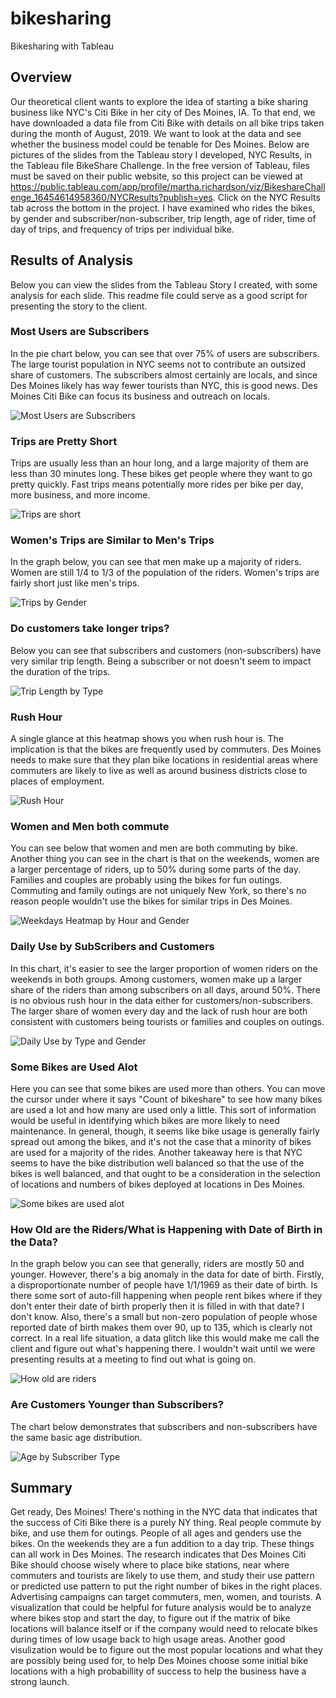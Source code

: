 # bikesharing
Bikesharing with Tableau

## Overview
Our theoretical client wants to explore the idea of starting a bike sharing business like NYC's Citi Bike in her city of Des Moines, IA. To that end, we have downloaded a data file from Citi Bike with details on all bike trips taken during the month of August, 2019.  We want to look at the data and see whether the business model could be tenable for Des Moines. Below are pictures of the slides from the Tableau story I developed, NYC Results, in the Tableau file BikeShare Challenge. In the free version of Tableau, files must be saved on their public website, so this project can be viewed at https://public.tableau.com/app/profile/martha.richardson/viz/BikeshareChallenge_16454614958360/NYCResults?publish=yes. Click on the NYC Results tab across the bottom in the project. I have examined who rides the bikes, by gender and subscriber/non-subscriber, trip length, age of rider, time of day of trips, and frequency of trips per individual bike.

## Results of Analysis
Below you can view the slides from the Tableau Story I created, with some analysis for each slide. This readme file could serve as a good script for presenting the story to the client.


 ### Most Users are Subscribers
 
In the pie chart below, you can see that over 75% of users are subscribers. The large tourist population in NYC seems not to contribute an outsized share of customers. The subscribers almost certainly are locals, and since Des Moines likely has way fewer tourists than NYC, this is good news. Des Moines Citi Bike can focus its business and outreach on locals.

![Most Users are Subscribers](https://github.com/mgsrichard/bikesharing/blob/main/Resources/1%20Customer%20Type.png)



### Trips are Pretty Short

Trips are usually less than an hour long, and a large majority of them are less than 30 minutes long. These bikes get people where they want to go pretty quickly. Fast trips means potentially more rides per bike per day, more business, and more income.


![Trips are short](https://github.com/mgsrichard/bikesharing/blob/main/Resources/2%20Trips%20are%20Short.png)

### Women's Trips are Similar to Men's Trips

In the graph below, you can see that men make up a majority of riders. Women are still 1/4 to 1/3 of the population of the riders. Women's trips are fairly short just like men's trips. 

![Trips by Gender](https://github.com/mgsrichard/bikesharing/blob/main/Resources/3%20Trips%20by%20Gender.png)

### Do customers take longer trips?

Below you can see that subscribers and customers (non-subscribers) have very similar trip length. Being a subscriber or not doesn't seem to impact the duration of the trips.

![Trip Length by Type](https://github.com/mgsrichard/bikesharing/blob/main/Resources/4%20Trip%20length%20by%20type.png)

### Rush Hour

A single glance at this heatmap shows you when rush hour is. The implication is that the bikes are frequently used by commuters. Des Moines needs to make sure that they plan bike locations in residential areas where commuters are likely to live as well as around business districts close to places of employment.

![Rush Hour](https://github.com/mgsrichard/bikesharing/blob/main/Resources/5%20Rush%20Hour.png)

### Women and Men both commute

You can see below that women and men are both commuting by bike. Another thing you can see in the chart is that on the weekends, women are a larger percentage of riders, up to 50% during some parts of the day. Families and couples are probably using the bikes for fun outings. Commuting and family outings are not uniquely New York, so there's no reason people wouldn't use the bikes for similar trips in Des Moines.

![Weekdays Heatmap by Hour and Gender](https://github.com/mgsrichard/bikesharing/blob/main/Resources/6%20Weekdays%20Heatmap%20by%20hour%20and%20gender.png)

### Daily Use by SubScribers and Customers

In this chart, it's easier to see the larger proportion of women riders on the weekends in both groups. Among customers, women make up a larger share of the riders than among subscribers on all days, around 50%. There is no obvious rush hour in the data either for customers/non-subscribers.  The larger share of women every day and the lack of rush hour are both consistent with customers being tourists or families and couples on outings. 

![Daily Use by Type and Gender](https://github.com/mgsrichard/bikesharing/blob/main/Resources/7%20Daily%20use%20by%20type%20and%20gender.png)

### Some Bikes are Used Alot

Here you can see that some bikes are used more than others. You can move the cursor under where it says "Count of bikeshare" to see how many bikes are used a lot and how many are used only a little. This sort of information would be useful in identifying which bikes are more likely to need maintenance. In general, though, it seems like bike usage is generally fairly spread out among the bikes, and it's not the case that a minority of bikes are used for a majority of the rides. Another takeaway here is that NYC seems to have the bike distribution well balanced so that the use of the bikes is well balanced, and that ought to be a consideration in the selection of locations and numbers of bikes deployed at locations in Des Moines.

![Some bikes are used alot](https://github.com/mgsrichard/bikesharing/blob/main/Resources/8%20Some%20bikes%20are%20used%20a%20lot.png)

### How Old are the Riders/What is Happening with Date of Birth in the Data?

In the graph below you can see that generally, riders are mostly 50 and younger. However, there's a big anomaly in the data for date of birth. Firstly, a disproportionate number of people have 1/1/1969 as their date of birth. Is there some sort of auto-fill happening when people rent bikes where if they don't enter their date of birth properly then it is filled in with that date? I don't know. Also, there's a small but non-zero population of people whose reported date of birth makes them over 90, up to 135, which is clearly not correct. In a real life situation, a data glitch like this would make me call the client and figure out what's happening there. I wouldn't wait until we were presenting results at a meeting to find out what is going on.

![How old are riders](https://github.com/mgsrichard/bikesharing/blob/main/Resources/9%20How%20old%20are%20riders.png)

### Are Customers Younger than Subscribers?

The chart below demonstrates that subscribers and non-subscribers have the same basic age distribution. 

![Age by Subscriber Type](https://github.com/mgsrichard/bikesharing/blob/main/Resources/10%20Age%20by%20Subscriber%20type.png)


## Summary

Get ready, Des Moines!  There's nothing in the NYC data that indicates that the success of Citi Bike there is a purely NY thing.  Real people commute by bike, and use them for outings. People of all ages and genders use the bikes. On the weekends they are a fun addition to a day trip.  These things can all work in Des Moines. The research indicates that Des Moines Citi Bike should choose wisely where to place bike stations, near where commuters and tourists are likely to use them, and study their use pattern or predicted use pattern to put the right number of bikes in the right places. Advertising campaigns can target commuters, men, women, and tourists. A visualization that could be helpful for future analysis would be to analyze where bikes stop and start the day, to figure out if the matrix of bike locations will balance itself or if the company would need to relocate bikes during times of low usage back to high usage areas. Another good visulization would be to figure out the most popular locations and what they are possibly being used for, to help Des Moines choose some initial bike locations with a high probabillity of success to help the business have a strong launch.
